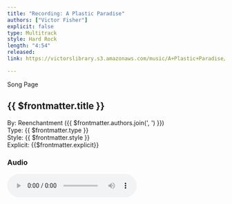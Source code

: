 ```yaml
---
title: "Recording: A Plastic Paradise"
authors: ["Victor Fisher"]
explicit: false
type: Multitrack  
style: Hard Rock
length: "4:54"
released: 
link: https://victorslibrary.s3.amazonaws.com/music/A+Plastic+Paradise/A+Plastic+Paradise.mp3

---
```


<g-link to="/20">Song Page</g-link>

## {{ $frontmatter.title }}

By: <g-link to="/16">Reenchantment</g-link> ({{ $frontmatter.authors.join(', ') }})  
Type: {{ $frontmatter.type }}  
Style: {{ $frontmatter.style }}  
Explicit: {{$frontmatter.explicit}}

### Audio

<audio controls controlsList="nodownload">
  <source :src="$frontmatter.link" type="audio/mpeg">
Your browser does not support the audio element.
</audio>
